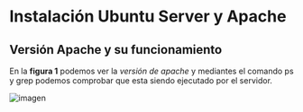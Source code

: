 # Instalación Ubuntu Server y Apache

## Versión Apache y su funcionamiento

En la **figura 1** podemos ver la *versión de apache* y mediantes el comando ps y grep podemos comprobar que esta siendo ejecutado por el servidor.

![imagen](https://github.com/Andresgp1991/Servidores-web-de-altas-prestaciones/blob/master/Practica1/1.png)
